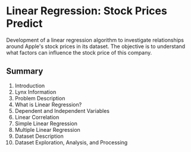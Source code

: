 # Linear Regression: Stock Prices Predict
Development of a linear regression algorithm to investigate relationships around Apple's stock prices in its dataset. The objective is to understand what factors can influence the stock price of this company.

## Summary
1. Introduction
2. Lynx Information
3. Problem Description
4. What is Linear Regression?
5. Dependent and Independent Variables
6. Linear Correlation
7. Simple Linear Regression
8. Multiple Linear Regression
9. Dataset Description
10. Dataset Exploration, Analysis, and Processing
